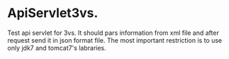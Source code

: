# ApiServlet3vs.
Test api servlet for 3vs.
It should pars information from xml file and after request send it in json format file.
The most important restriction is to use only jdk7 and tomcat7's labraries.
